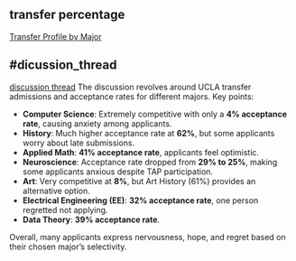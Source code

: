 



## transfer percentage 
[ Transfer Profile by Major](https://admission.ucla.edu/apply/transfer/transfer-profile/2023/major)  

## #dicussion_thread  
[discussion  thread](https://www.reddit.com/r/TransferStudents/comments/1cd6bc2/uclas_2023_transfer_acceptance_rates_by_program/)
The discussion revolves around UCLA transfer admissions and acceptance rates for different majors. Key points:

- **Computer Science**: Extremely competitive with only a **4% acceptance rate**, causing anxiety among applicants.
- **History**: Much higher acceptance rate at **62%**, but some applicants worry about late submissions.
- **Applied Math**: **41% acceptance rate**, applicants feel optimistic.
- **Neuroscience**: Acceptance rate dropped from **29% to 25%**, making some applicants anxious despite TAP participation.
- **Art**: Very competitive at **8%**, but Art History (61%) provides an alternative option.
- **Electrical Engineering (EE)**: **32% acceptance rate**, one person regretted not applying.
- **Data Theory**: **39% acceptance rate**.

Overall, many applicants express nervousness, hope, and regret based on their chosen major’s selectivity.